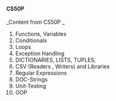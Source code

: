 #### CS50P
_Content from CS50P _

1. Functions, Variables
2. Conditionals
3. Loops
4. Exception Handling
6. DICTIONARIES, LISTS, TUPLES,
7. CSV (Readers , Writers) and Libraries
8. Regular Expressions
9. DOC-Strings
10. Unit-Testing
11. OOP
 
